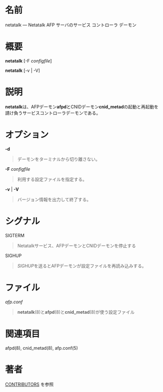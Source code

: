 # 名前

netatalk — Netatalk AFP サーバのサービス コントローラ デーモン

# 概要

**netatalk** [-F *configfile*]

**netatalk** [-v | -V]

# 説明

**netatalk**は、AFPデーモン**afpd**とCNIDデーモン**cnid_metad**の起動と再起動を請け負うサービスコントローラデーモンである。

# オプション

**-d**

> デーモンをターミナルから切り離さない。

**-F** *configfile*

> 利用する設定ファイルを指定する。

**-v** | **-V**

> バージョン情報を出力して終了する。

# シグナル

SIGTERM

> Netatalkサービス、AFPデーモンとCNIDデーモンを停止する

SIGHUP

> *SIGHUP*を送るとAFPデーモンが設定ファイルを再読み込みする。

# ファイル

*afp.conf*

> **netatalk**(8)と**afpd**(8)と**cnid_metad**(8)が使う設定ファイル

# 関連項目

afpd(8), cnid_metad(8), afp.conf(5)

# 著者

[CONTRIBUTORS](https://netatalk.io/contributors) を参照
